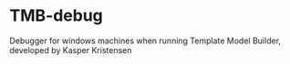 # TMB-debug
Debugger for windows machines when running Template Model Builder, developed by Kasper Kristensen
